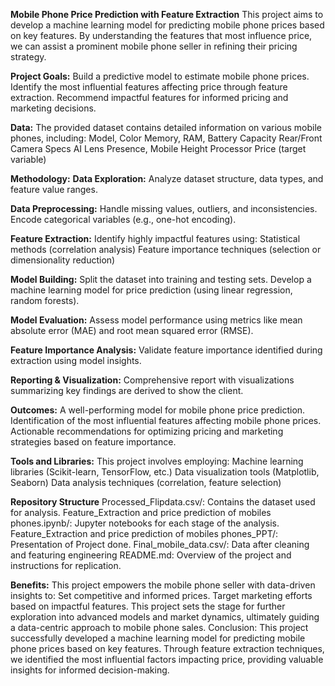 **Mobile Phone Price Prediction with Feature Extraction**
This project aims to develop a machine learning model for predicting mobile phone prices based on key features.
By understanding the features that most influence price, we can assist a prominent mobile phone seller in refining their pricing strategy.

**Project Goals:**
Build a predictive model to estimate mobile phone prices.
Identify the most influential features affecting price through feature extraction.
Recommend impactful features for informed pricing and marketing decisions.

**Data:**
The provided dataset contains detailed information on various mobile phones, including:
Model, Color
Memory, RAM, Battery Capacity
Rear/Front Camera Specs
AI Lens Presence, Mobile Height
Processor
Price (target variable)

**Methodology:**
**Data Exploration:**
Analyze dataset structure, data types, and feature value ranges.

**Data Preprocessing:**
Handle missing values, outliers, and inconsistencies.
Encode categorical variables (e.g., one-hot encoding).

**Feature Extraction:**
Identify highly impactful features using:
Statistical methods (correlation analysis)
Feature importance techniques (selection or dimensionality reduction)

**Model Building:**
Split the dataset into training and testing sets.
Develop a machine learning model for price prediction (using linear regression, random forests).

**Model Evaluation:**
Assess model performance using metrics like mean absolute error (MAE) and root mean squared error (RMSE).

**Feature Importance Analysis:**
Validate feature importance identified during extraction using model insights.

**Reporting & Visualization:**
Comprehensive report with visualizations summarizing key findings are derived to show the client.

**Outcomes:**
A well-performing model for mobile phone price prediction.
Identification of the most influential features affecting mobile phone prices.
Actionable recommendations for optimizing pricing and marketing strategies based on feature importance.

**Tools and Libraries:**
This project involves employing:
Machine learning libraries (Scikit-learn, TensorFlow, etc.)
Data visualization tools (Matplotlib, Seaborn)
Data analysis techniques (correlation, feature selection)

**Repository Structure**
Processed_Flipdata.csv/: Contains the dataset used for analysis.
Feature_Extraction and price prediction of mobiles phones.ipynb/: Jupyter notebooks for each stage of the analysis.
Feature_Extraction and price prediction of mobiles phones_PPT/: Presentation of Project done.
Final_mobile_data.csv/: Data after cleaning and featuring engineering
README.md: Overview of the project and instructions for replication.

**Benefits:**
This project empowers the mobile phone seller with data-driven insights to:
Set competitive and informed prices.
Target marketing efforts based on impactful features.
This project sets the stage for further exploration into advanced models and market dynamics, ultimately guiding a data-centric approach to mobile phone sales.
Conclusion:
This project successfully developed a machine learning model for predicting mobile phone prices based on key features. Through feature extraction techniques, we identified the most influential factors impacting price, providing valuable insights for informed decision-making.
